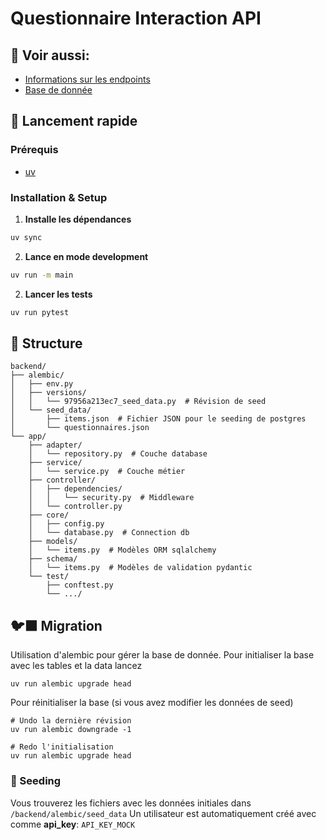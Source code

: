 # Questionnaire Interaction API


## 🔎 Voir aussi:
- [Informations sur les endpoints](./docs/description_endpoints.md)
- [Base de donnée](./docs/database.md)

## 🚀 Lancement rapide

### Prérequis
- [uv](https://docs.astral.sh/uv/getting-started/installation/)

### Installation & Setup

1. **Installe les dépendances**
```bash
uv sync
```

2. **Lance en mode development**
```bash
uv run -m main
```

2. **Lancer les tests**
```bash
uv run pytest
```


## 📁 Structure

```
backend/
├── alembic/
│   ├── env.py
│   ├── versions/
│   │   └── 97956a213ec7_seed_data.py  # Révision de seed
│   └── seed_data/  
│       ├── items.json  # Fichier JSON pour le seeding de postgres
│       └── questionnaires.json
└── app/
    ├── adapter/
    │   └── repository.py  # Couche database
    ├── service/
    │   └── service.py  # Couche métier
    ├── controller/
    │   ├── dependencies/
    │   │   └── security.py  # Middleware
    │   └── controller.py
    ├── core/
    │   ├── config.py
    │   └── database.py  # Connection db
    ├── models/
    │   └── items.py  # Modèles ORM sqlalchemy
    ├── schema/
    │   └── items.py  # Modèles de validation pydantic
    └── test/
        ├── conftest.py
        └── .../
```


## 🐦‍⬛ Migration

Utilisation d'alembic pour gérer la base de donnée.
Pour initialiser la base avec les tables et la data lancez
```
uv run alembic upgrade head
```

Pour réinitialiser la base (si vous avez modifier les données de seed)
```
# Undo la dernière révision
uv run alembic downgrade -1

# Redo l'initialisation
uv run alembic upgrade head
```

### 🌱 Seeding
Vous trouverez les fichiers avec les données initiales dans `/backend/alembic/seed_data`
Un utilisateur est automatiquement créé avec comme **api_key**: `API_KEY_MOCK`